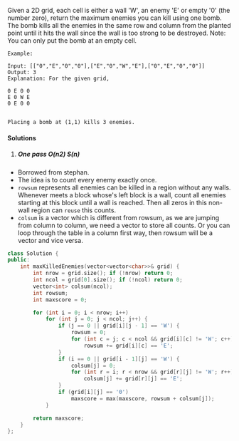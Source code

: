 Given a 2D grid, each cell is either a wall 'W', an enemy 'E' or empty '0' (the number zero), return the maximum enemies you can kill using one bomb.
The bomb kills all the enemies in the same row and column from the planted point until it hits the wall since the wall is too strong to be destroyed.
Note: You can only put the bomb at an empty cell.

```
Example:

Input: [["0","E","0","0"],["E","0","W","E"],["0","E","0","0"]]
Output: 3 
Explanation: For the given grid,

0 E 0 0 
E 0 W E 
0 E 0 0


Placing a bomb at (1,1) kills 3 enemies.
```

#### Solutions


1. ##### One pass  O(n2) S(n)

- Borrowed from stephan.
- The idea is to count every enemy exactly once.
- `rowsum` represents all enemies can be killed in a region without any walls. Whenever meets a block whose's left block is a wall, count all enemies starting at this block until a wall is reached. Then all zeros in this non-wall region can `reuse` this counts.
- `colsum` is a vector which is different from rowsum, as we are jumping from column to column, we need a vector to store all counts. Or you can loop through the table in a column first way, then rowsum will be a vector and vice versa.

```c++
class Solution {
public:
    int maxKilledEnemies(vector<vector<char>>& grid) {
        int nrow = grid.size(); if (!nrow) return 0;
        int ncol = grid[0].size(); if (!ncol) return 0;
        vector<int> colsum(ncol);
        int rowsum;
        int maxscore = 0;

        for (int i = 0; i < nrow; i++)
            for (int j = 0; j < ncol; j++) {
                if (j == 0 || grid[i][j - 1] == 'W') {
                    rowsum = 0;
                    for (int c = j; c < ncol && grid[i][c] != 'W'; c++)
                        rowsum += grid[i][c] == 'E';
                }
                if (i == 0 || grid[i - 1][j] == 'W') {
                    colsum[j] = 0;
                    for (int r = i; r < nrow && grid[r][j] != 'W'; r++)
                        colsum[j] += grid[r][j] == 'E';
                }
                if (grid[i][j] == '0')
                    maxscore = max(maxscore, rowsum + colsum[j]);
            }

        return maxscore;
    }
};
```


